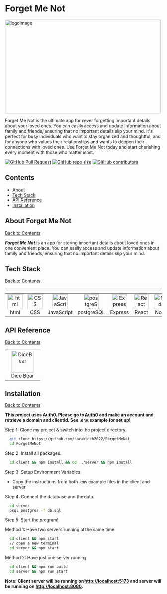 # Forget Me Not

<img src="https://i.ibb.co/9WHPN29/LOGO.jpg" width="500" height="300" alt="logoimage" />

Forget Me Not is the ultimate app for never forgetting important details about your loved ones. You can easily access and update information about family and friends, ensuring that no important details slip your mind. It's perfect for busy individuals who want to stay organized and thoughtful, and for anyone who values their relationships and wants to deepen their connections with loved ones. Use Forget Me Not today and start cherishing every moment with those who matter most.

[![GitHub Pull Request](https://img.shields.io/github/issues-pr-closed/sarahtech2022/ForgetMeNot)](https://github.com/sarahtech2022/ForgetMeNot/pulls)
[![GitHub repo size](https://img.shields.io/github/repo-size/sarahtech2022/ForgetMeNot)](https://github.com/sarahtech2022/ForgetMeNot/)
[![GitHub contributors](https://img.shields.io/github/contributors/sarahtech2022/ForgetMeNot)](https://github.com/sarahtech2022/ForgetMeNot/)

## Contents

- [About](#about-ForgetMeNot)
- [Tech Stack](#tech-stack)
- [API Reference](#api-reference)
- [Installation](#installation)

## About Forget Me Not

[Back to Contents](#contents)

**_Forget Me Not_** is an app for storing important details about loved ones in one convenient place. You can easily access and update information about family and friends, ensuring that no important details slip your mind.

## Tech Stack

[Back to Contents](#contents)

---

<table align="center">
  <tr>
    <td align="center" width="96">
        <img src="https://user-images.githubusercontent.com/74997368/168923681-ece848fc-5700-430b-957f-e8de784e9847.png" width="48" height="48" alt="html" />
      <br>html
    </td>
    <td align="center" width="96">
        <img src="https://user-images.githubusercontent.com/74997368/168924521-589f95da-069a-496a-bcc1-ee6dd132ff12.png" width="48" height="48" alt="CSS" />
      <br>CSS
    </td>
    <td align="center" width="96">
        <img src="https://user-images.githubusercontent.com/74997368/168977094-6a5073a2-2f48-4f5a-ae0e-ed1421a678c6.png" width="48" height="48" alt="JavaScript" />
      <br>JavaScript
    </td>
    <td align="center" width="96">
        <img src="https://user-images.githubusercontent.com/74997368/168976819-15a1f4e0-29cf-4ac0-94a7-1f15eee374a1.png" width="48" height="48" alt="postgreSQL" />
      <br>postgreSQL
    </td>
    <td align="center" width="96">
        <img src="https://user-images.githubusercontent.com/74997368/168978951-5ac2af5e-c911-4e59-b493-683071cf1860.png" width="48" height="48" alt="Express" />
      <br>Express
    </td>
    <td align="center" width="96">
        <img src="https://user-images.githubusercontent.com/74997368/168979311-4a486cad-32c8-46f4-a5da-912fdc51b2d6.png" width="48" height="48" alt="React" />
      <br>React
    </td>
    <td align="center" width="96">
        <img src="https://user-images.githubusercontent.com/74997368/168979848-733f7090-0f78-401a-9ceb-4267231abef7.png" width="48" height="48" alt="Node" />
      <br>Node
    </td>
    <td align="center" width="96">
        <img src="https://user-images.githubusercontent.com/74997368/168980647-1690f9de-bf0e-4318-93cb-1b2ba3701ded.png" width="48" height="48" alt="Bootstrap" />
      <br>Bootstrap
    </td>
    
  </tr>
</table>

## API Reference

[Back to Contents](#contents)

<table align="center">
  <tr>
     <td align="center" width="96">
        <img src="https://i.ibb.co/WtVxGRZ/DiceBear.png" width="70" height="70" alt="DiceBear" />
        <br>Dice Bear
     </td>
  </tr>
</table>

## Installation

[Back to Contents](#contents)

**This project uses Auth0. Please go to [Auth0](https://auth0.com/) and make an account and retrieve a domain and clientid. See .env.example for set up!**

Step 1: Clone my project & switch into the project directory.

```bash
  git clone https://github.com/sarahtech2022/ForgetMeNot
  cd ForgetMeNot
```

Step 2: Install all packages.

```bash
  cd client && npm install && cd ../server && npm install
```

Step 3: Setup Environment Variables

- Copy the instructions from both .env.example files in the client and server.

Step 4: Connect the database and the data.

```bash
  cd server
  psql postgres -f db.sql
```

Step 5: Start the program!

Method 1: Have two servers running at the same time.

```bash
  cd client && npm start
  // open a new terminal
  cd server && npm start
```

Method 2: Have just one server running.

```bash
  cd client && npm run build
  cd server && npm run start
```

**Note:
Client server will be running on [http://localhost:5173](http://localhost:5173) and server will be running on [http://localhost:8080](http://localhost:8080).**
